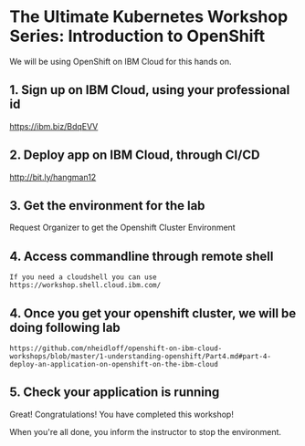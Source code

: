 # The Ultimate Kubernetes Workshop Series: Introduction to OpenShift

We will be using OpenShift on IBM Cloud for this hands on.

## 1. Sign up on IBM Cloud, using your professional id
https://ibm.biz/BdqEVV

## 2. Deploy app on IBM Cloud, through CI/CD
http://bit.ly/hangman12

## 3. Get the environment for the lab
Request Organizer to get the Openshift Cluster Environment

## 4. Access commandline through remote shell
```
If you need a cloudshell you can use https://workshop.shell.cloud.ibm.com/ 
```


## 4. Once you get your openshift cluster, we will be doing following lab
```
https://github.com/nheidloff/openshift-on-ibm-cloud-workshops/blob/master/1-understanding-openshift/Part4.md#part-4-deploy-an-application-on-openshift-on-the-ibm-cloud
```

## 5. Check your application is running

Great! Congratulations! You have completed this workshop!

When you're all done, you inform the instructor to stop the environment.